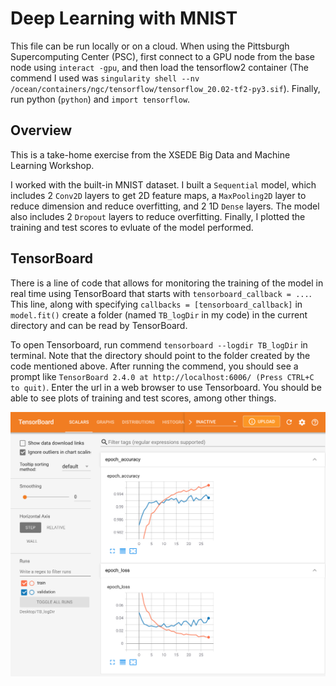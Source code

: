 # Deep Learning with MNIST
This file can be run locally or on a cloud. When using the Pittsburgh Supercomputing Center (PSC), first connect to a GPU node from the base node using `interact -gpu`, and then load the tensorflow2 container (The commend I used was `singularity shell --nv /ocean/containers/ngc/tensorflow/tensorflow_20.02-tf2-py3.sif`). Finally, run python (`python`) and `import tensorflow`.

## Overview
This is a take-home exercise from the XSEDE Big Data and Machine Learning Workshop.

I worked with the built-in MNIST dataset. I built a `Sequential` model, which includes 2 `Conv2D` layers to get 2D feature maps, a `MaxPooling2D` layer to reduce dimension and reduce overfitting, and 2 1D `Dense` layers. The model also includes 2 `Dropout` layers to reduce overfitting. Finally, I plotted the training and test scores to evluate of the model performed.

## TensorBoard
There is a line of code that allows for monitoring the training of the model in real time using TensorBoard that starts with `tensorboard_callback = ...`. This line, along with specifying `callbacks = [tensorboard_callback]` in `model.fit()` create a folder (named `TB_logDir` in my code) in the current directory and can be read by TensorBoard. 

To open Tensorboard, run commend `tensorboard --logdir TB_logDir` in terminal. Note that the directory should point to the folder created by the code mentioned above. After running the commend, you should see a prompt like `TensorBoard 2.4.0 at http://localhost:6006/ (Press CTRL+C to quit)`. Enter the url in a web browser to use Tensorboard. You should be able to see plots of training and test scores, among other things.

![Alt text](TensorBoard.png?raw=true "Title")

